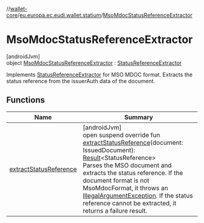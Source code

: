 //[wallet-core](../../../index.md)/[eu.europa.ec.eudi.wallet.statium](../index.md)/[MsoMdocStatusReferenceExtractor](index.md)

# MsoMdocStatusReferenceExtractor

[androidJvm]\
object [MsoMdocStatusReferenceExtractor](index.md) : [StatusReferenceExtractor](../-status-reference-extractor/index.md)

Implements [StatusReferenceExtractor](../-status-reference-extractor/index.md) for MSO MDOC format. Extracts the status reference from the issuerAuth data of the document.

## Functions

| Name | Summary |
|---|---|
| [extractStatusReference](extract-status-reference.md) | [androidJvm]<br>open suspend override fun [extractStatusReference](extract-status-reference.md)(document: IssuedDocument): [Result](https://kotlinlang.org/api/latest/jvm/stdlib/kotlin-stdlib/kotlin/-result/index.html)&lt;StatusReference&gt;<br>Parses the MSO document and extracts the status reference. If the document format is not MsoMdocFormat, it throws an [IllegalArgumentException](https://developer.android.com/reference/kotlin/java/lang/IllegalArgumentException.html). If the status reference cannot be extracted, it returns a failure result. |
